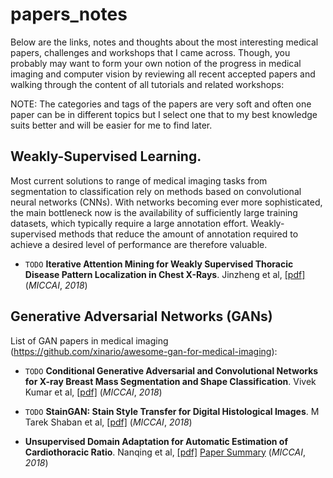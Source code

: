 # papers_notes


Below are the links, notes and thoughts about the most interesting medical papers, challenges and workshops that I came across. Though, you probably may want to form your own notion of the progress in medical imaging and computer vision by reviewing all recent accepted papers and walking through the content of all tutorials and related workshops:

NOTE: The categories and tags of the papers are very soft and often one paper can be in different topics but I select one that to my best knowledge suits better and will be easier for me to find later.



## Weakly-Supervised Learning.

Most current solutions to range of medical imaging tasks from segmentation to classification rely on methods based on convolutional neural networks (CNNs). With networks becoming ever more sophisticated, the main bottleneck now is the  availability of sufficiently large training datasets, which typically require a large annotation effort. Weakly-supervised methods that reduce the amount of annotation required to achieve a desired level of performance are therefore valuable.


* `TODO` __Iterative Attention Mining for Weakly Supervised Thoracic Disease Pattern Localization in Chest X-Rays__. Jinzheng et al, [[pdf]](http://www.cs.jhu.edu/%7Elelu/publication/MICCAI2018_ChestXRay_IAM.pdf)
(_MICCAI_, _2018_)


## Generative Adversarial Networks (GANs)

List of GAN papers in medical imaging  (https://github.com/xinario/awesome-gan-for-medical-imaging):

* `TODO` __Conditional Generative Adversarial and Convolutional Networks for X-ray Breast Mass Segmentation and Shape Classification__. Vivek Kumar et al, [[pdf]](https://arxiv.org/pdf/1805.10207.pdf)
(_MICCAI_, _2018_)

* `TODO` __StainGAN: Stain Style Transfer for Digital Histological Images__. M Tarek Shaban et al, [[pdf]](https://arxiv.org/pdf/1804.01601.pdf)
(_MICCAI_, _2018_)

* __Unsupervised Domain Adaptation for Automatic Estimation of Cardiothoracic Ratio__. Nanqing et al, [[pdf]](https://arxiv.org/pdf/1807.03434.pdf) [Paper Summary](summaries/Paper_Summary_1.md)
(_MICCAI_, _2018_)






